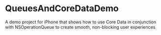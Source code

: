 QueuesAndCoreDataDemo
=====================

A demo project for iPhone that shows how to use Core Data in conjunction with NSOperationQueue to create smooth, non-blocking user experiences